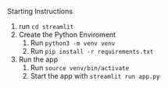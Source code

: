 Starting Instructions

1. run `cd streamlit`
2. Create the Python Enviroment
    1. Run `python3 -m venv venv`
    2. Run `pip install -r requirements.txt`
3. Run the app
    1. Run `source venv/bin/activate`
    2. Start the app with `streamlit run app.py`